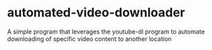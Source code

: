 # automated-video-downloader
A simple program that leverages the youtube-dl program to automate downloading of specific video content to another location

